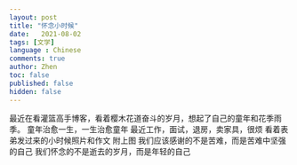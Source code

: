 ```yaml
---
layout: post
title: "怀念小时候"
date:   2021-08-02
tags: [文学]
language : Chinese
comments: true
author: Zhen
toc: false
published: false
hidden: false
---
```


最近在看灌篮高手博客，看着樱木花道奋斗的岁月，想起了自己的童年和花季雨季。
童年治愈一生，一生治愈童年
最近工作，面试，退房，卖家具，很烦
看着表弟发过来的小时候照片和作文 附上图
我们应该感谢的不是苦难，而是苦难中坚强的自己
我们怀念的不是逝去的岁月，而是年轻的自己

<!--stackedit_data:
eyJoaXN0b3J5IjpbLTIwMDI5NjMzNjgsNzE1ODQzMjI1XX0=
-->